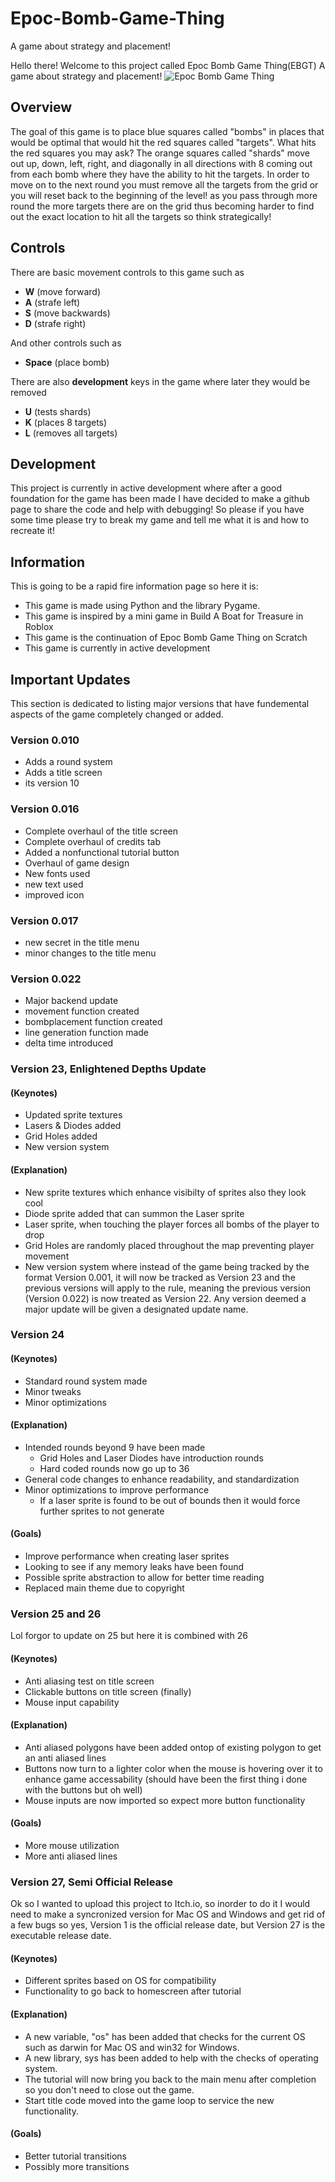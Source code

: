 # Epoc-Bomb-Game-Thing
A game about strategy and placement!


Hello there! Welcome to this project called Epoc Bomb Game Thing(EBGT) A game about strategy and placement!
![Epoc Bomb Game Thing](https://github.com/user-attachments/assets/947a6c0d-1e4e-4546-8e1b-9c1884a65fc6)
## Overview
The goal of this game is to place blue squares called "bombs" in places that would be optimal that would hit the red squares called "targets". What hits the red squares you may ask? The orange squares called "shards" move out up, down, left, right, and diagonally in all directions with 8 coming out from each bomb where they have the ability to hit the targets.
In order to move on to the next round you must remove all the targets from the grid or you will reset back to the beginning of the level! as you pass through more round the more targets there are on the grid thus becoming harder to find out the exact location to hit all the targets so think strategically!
## Controls
There are basic movement controls to this game such as
- **W** (move forward)
- **A** (strafe left)
- **S** (move backwards)
- **D** (strafe right)

And other controls such as
- **Space** (place bomb)

There are also **development** keys in the game where later they would be removed
- **U** (tests shards)
- **K** (places 8 targets)
- **L** (removes all targets)

## Development
This project is currently in active development where after a good foundation for the game has been made I have decided to make a github page to share the code and help with debugging! So please if you have some time please try to break my game and tell me what it is and how to recreate it!

## Information
This is going to be a rapid fire information page so here it is:
- This game is made using Python and the library Pygame.
- This game is inspired by a mini game in Build A Boat for Treasure in Roblox
- This game is the continuation of Epoc Bomb Game Thing on Scratch
- This game is currently in active development

## Important Updates
This section is dedicated to listing major versions that have fundemental aspects of the game completely changed or added.

### Version 0.010
- Adds a round system
- Adds a title screen
- its version 10

### Version 0.016
- Complete overhaul of the title screen
- Complete overhaul of credits tab
- Added a nonfunctional tutorial button
- Overhaul of game design
- New fonts used
- new text used
- improved icon

### Version 0.017
- new secret in the title menu
- minor changes to the title menu

### Version 0.022
- Major backend update
- movement function created
- bombplacement function created
- line generation function made
- delta time introduced

### Version 23, Enlightened Depths Update

#### (Keynotes)
- Updated sprite textures
- Lasers & Diodes added
- Grid Holes added
- New version system

#### (Explanation)
- New sprite textures which enhance visibilty of sprites also they look cool
- Diode sprite added that can summon the Laser sprite
- Laser sprite, when touching the player forces all bombs of the player to drop
- Grid Holes are randomly placed throughout the map preventing player movement
- New version system where instead of the game being tracked by the format Version 0.001, it will now be tracked as Version 23 and the previous versions will apply to the rule, meaning the previous version (Version 0.022) is now treated as Version 22. Any version deemed a major update will be given a designated update name.

### Version 24

#### (Keynotes)
- Standard round system made
- Minor tweaks
- Minor optimizations

#### (Explanation)
- Intended rounds beyond 9 have been made
    - Grid Holes and Laser Diodes have introduction rounds
    - Hard coded rounds now go up to 36
- General code changes to enhance readability, and standardization
- Minor optimizations to improve performance
    - If a laser sprite is found to be out of bounds then it would force further sprites to not generate

#### (Goals)
- Improve performance when creating laser sprites
- Looking to see if any memory leaks have been found
- Possible sprite abstraction to allow for better time reading
- Replaced main theme due to copyright

### Version 25 and 26
Lol forgor to update on 25 but here it is combined with 26

#### (Keynotes)
- Anti aliasing test on title screen
- Clickable buttons on title screen (finally)
- Mouse input capability

#### (Explanation)
- Anti aliased polygons have been added ontop of existing polygon to get an anti aliased lines
- Buttons now turn to a lighter color when the mouse is hovering over it to enhance game accessability (should have been the first thing i done with the buttons but oh well)
- Mouse inputs are now imported so expect more button functionality

#### (Goals)
- More mouse utilization
- More anti aliased lines

### Version 27, Semi Official Release
Ok so I wanted to upload this project to Itch.io, so inorder to do it I would need to make a syncronized version for Mac OS and Windows and get rid of a few bugs so yes, Version 1 is the official release date, but Version 27 is the executable release date.

#### (Keynotes)
- Different sprites based on OS for compatibility
- Functionality to go back to homescreen after tutorial

#### (Explanation)
- A new variable, "os" has been added that checks for the current OS such as darwin for Mac OS and win32 for Windows.
- A new library, sys has been added to help with the checks of operating system.
- The tutorial will now bring you back to the main menu after completion so you don't need to close out the game.
- Start title code moved into the game loop to service the new functionality.

#### (Goals)
- Better tutorial transitions
- Possibly more transitions
